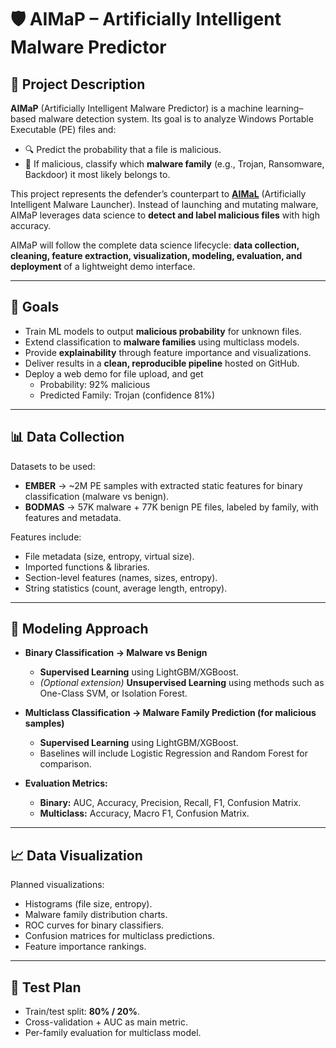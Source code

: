 # 🛡️ AIMaP – Artificially Intelligent Malware Predictor  

## 📌 Project Description  
**AIMaP** (Artificially Intelligent Malware Predictor) is a machine learning–based malware detection system. Its goal is to analyze Windows Portable Executable (PE) files and:  

- 🔍 Predict the probability that a file is malicious.  
- 🧩 If malicious, classify which **malware family** (e.g., Trojan, Ransomware, Backdoor) it most likely belongs to.  

This project represents the defender’s counterpart to [**AIMaL**](https://github.com/EndritShaqiri/AIMaL) (Artificially Intelligent Malware Launcher). Instead of launching and mutating malware, AIMaP leverages data science to **detect and label malicious files** with high accuracy.  

AIMaP will follow the complete data science lifecycle: **data collection, cleaning, feature extraction, visualization, modeling, evaluation, and deployment** of a lightweight demo interface.  

---

## 🎯 Goals  
- Train ML models to output **malicious probability** for unknown files.  
- Extend classification to **malware families** using multiclass models.  
- Provide **explainability** through feature importance and visualizations.  
- Deliver results in a **clean, reproducible pipeline** hosted on GitHub.  
- Deploy a web demo for file upload, and get
  -  Probability: 92% malicious
  -  Predicted Family: Trojan (confidence 81%)

---

## 📊 Data Collection  
Datasets to be used:  

- **EMBER** → ~2M PE samples with extracted static features for binary classification (malware vs benign).  
- **BODMAS** → 57K malware + 77K benign PE files, labeled by family, with features and metadata.  

Features include:  
- File metadata (size, entropy, virtual size).  
- Imported functions & libraries.  
- Section-level features (names, sizes, entropy).  
- String statistics (count, average length, entropy).  

---

## 🧠 Modeling Approach  

- **Binary Classification → Malware vs Benign**  
  - **Supervised Learning** using LightGBM/XGBoost.  
  - *(Optional extension)* **Unsupervised Learning** using methods such as One-Class SVM, or Isolation Forest.

- **Multiclass Classification → Malware Family Prediction (for malicious samples)**  
  - **Supervised Learning** using LightGBM/XGBoost.  
  - Baselines will include Logistic Regression and Random Forest for comparison.  

- **Evaluation Metrics:**  
  - **Binary:** AUC, Accuracy, Precision, Recall, F1, Confusion Matrix.  
  - **Multiclass:** Accuracy, Macro F1, Confusion Matrix.  

---

## 📈 Data Visualization  
Planned visualizations:  
- Histograms (file size, entropy).  
- Malware family distribution charts.  
- ROC curves for binary classifiers.  
- Confusion matrices for multiclass predictions.  
- Feature importance rankings.  

---

## 🧪 Test Plan  
- Train/test split: **80% / 20%**.  
- Cross-validation + AUC as main metric.  
- Per-family evaluation for multiclass model.   
